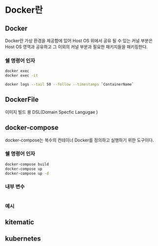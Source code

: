 # Docker란

## Docker

Docker란 가상 환경을 제공함에 있어 Host OS 위에서 공유 될 수 있는 커널 부분은 Host OS 영역과 공유하고 그 이외의 커널 부분과 필요한 패키지들을 패키징한다.

### 쉘 명령어 인자

```bash
docker exec
docker exec -it
```

```bash
docker logs --tail 50 --follow --timestamps `ContainerName`
```

## DockerFile

이미지 빌드 용 DSL(Domain Specfic Langugae )

## docker-compose

docker-compose는 복수의 컨테이너 Docker를 정의하고 실행하기 위한 도구이다.

### 쉘 명령어 인자

```bash
docker-compose build
docker-compose up
docker-compose up -d
```

### 내부 변수

```yml
```

### 예시

## kitematic

## kubernetes